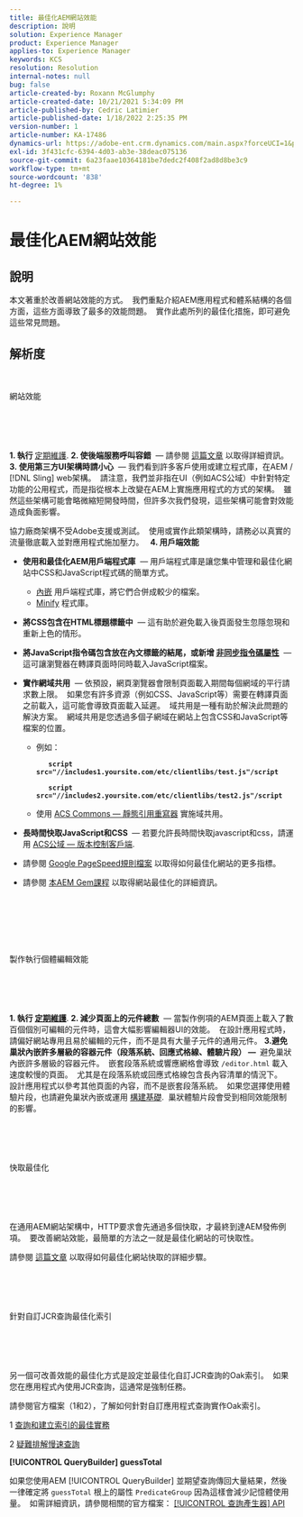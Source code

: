 ```yaml
---
title: 最佳化AEM網站效能
description: 說明
solution: Experience Manager
product: Experience Manager
applies-to: Experience Manager
keywords: KCS
resolution: Resolution
internal-notes: null
bug: false
article-created-by: Roxann McGlumphy
article-created-date: 10/21/2021 5:34:09 PM
article-published-by: Cedric Latimier
article-published-date: 1/18/2022 2:25:35 PM
version-number: 1
article-number: KA-17486
dynamics-url: https://adobe-ent.crm.dynamics.com/main.aspx?forceUCI=1&pagetype=entityrecord&etn=knowledgearticle&id=a788e014-9532-ec11-b6e5-000d3a5ba97a
exl-id: 3f431cfc-6394-4d03-ab3e-38deac075136
source-git-commit: 6a23faae10364181be7dedc2f408f2ad8d8be3c9
workflow-type: tm+mt
source-wordcount: '838'
ht-degree: 1%

---
```


# 最佳化AEM網站效能

## 說明


本文著重於改善網站效能的方式。  我們重點介紹AEM應用程式和體系結構的各個方面，這些方面導致了最多的效能問題。  實作此處所列的最佳化措施，即可避免這些常見問題。


## 解析度

<br><br>網站效能<br><br><br><br> <br><br>
<b>1. 執行 </b>[定期維護](https://helpx.adobe.com/experience-manager/kb/AEM6-Maintenance-Guide.html).
<b>2. 使後端服務呼叫容錯</b>  — 請參閱 [這篇文章](https://helpx.adobe.com/experience-manager/kb/backend-web-service-call-blocking-threads-AEM.html) 以取得詳細資訊。
<b>3. 使用第三方UI架構時請小心</b>  — 我們看到許多客戶使用或建立程式庫，在AEM / [!DNL Sling] web架構。  請注意，我們並非指在UI（例如ACS公域）中針對特定功能的公用程式，而是指從根本上改變在AEM上實施應用程式的方式的架構。  雖然這些架構可能會略微縮短開發時間，但許多次我們發現，這些架構可能會對效能造成負面影響。

協力廠商架構不受Adobe支援或測試。  使用或實作此類架構時，請務必以真實的流量徹底載入並對應用程式施加壓力。  
<b>4. 用戶端效能</b>

- <b>使用和最佳化AEM用戶端程式庫</b>  — 用戶端程式庫是讓您集中管理和最佳化網站中CSS和JavaScript程式碼的簡單方式。

   - [內嵌](https://helpx.adobe.com/experience-manager/6-3/sites/developing/using/clientlibs.html) 用戶端程式庫，將它們合併成較少的檔案。
   - [Minify](https://helpx.adobe.com/experience-manager/6-3/sites/developing/using/clientlibs.html) 程式庫。
- <b>將CSS包含在HTML標題標籤中</b>  — 這有助於避免載入後頁面發生忽隱忽現和重新上色的情形。
- <b>將JavaScript指令碼包含放在內文標籤的結尾，或新增 [非同步指令碼屬性](https://github.com/nateyolles/aem-clientlib-async)</b>  — 這可讓瀏覽器在轉譯頁面時同時載入JavaScript檔案。
- <b>實作網域共用</b>  — 依預設，網頁瀏覽器會限制頁面載入期間每個網域的平行請求數上限。  如果您有許多資源（例如CSS、JavaScript等）需要在轉譯頁面之前載入，這可能會導致頁面載入延遲。  域共用是一種有助於解決此問題的解決方案。  網域共用是您透過多個子網域在網站上包含CSS和JavaScript等檔案的位置。

   - 例如：

      <b>

      ```
         script src="//includes1.yoursite.com/etc/clientlibs/test.js"/script
      
         script src="//includes2.yoursite.com/etc/clientlibs/test2.js"/script
      ```


      </b>
   - 使用 [ACS Commons — 靜態引用重寫器](https://adobe-consulting-services.github.io/acs-aem-commons/features/utils-and-apis/static-reference-rewriter/index.html) 實施域共用。
- <b>長時間快取JavaScript和CSS </b> — 若要允許長時間快取javascript和css，請運用 [ACS公域 — 版本控制客戶端](https://adobe-consulting-services.github.io/acs-aem-commons/features/versioned-clientlibs/index.html).
- 請參閱 [Google PageSpeed規則檔案](https://developers.google.com/speed/docs/insights/rules) 以取得如何最佳化網站的更多指標。
- 請參閱 [本AEM Gem課程](https://docs.adobe.com/ddc/en/gems/aem-web-performance.html) 以取得網站最佳化的詳細資訊。

<br><br><br><br> <br><br>製作執行個體編輯效能<br><br><br><br> <br><br>
<b>1. 執行 [定期維護](https://helpx.adobe.com/experience-manager/kb/AEM6-Maintenance-Guide.html)</b>.
<b>2. 減少頁面上的元件總數</b>  — 當製作例項的AEM頁面上載入了數百個個別可編輯的元件時，這會大幅影響編輯器UI的效能。  在設計應用程式時，請偏好網站專用且易於編輯的元件，而不是具有大量子元件的通用元件。
<b>3.避免巢狀內嵌許多層級的容器元件（段落系統、回應式格線、體驗片段） — </b> 避免巢狀內嵌許多層級的容器元件。  嵌套段落系統或響應網格會導致 `/editor.html` 載入速度較慢的頁面。  尤其是在段落系統或回應式格線包含長內容清單的情況下。  設計應用程式以參考其他頁面的內容，而不是嵌套段落系統。  如果您選擇使用體驗片段，也請避免巢狀內嵌或運用 [構建基礎](https://helpx.adobe.com/experience-manager/kt/sites/using/building-blocks-experience-fragment-feature-video-use.html).  巢狀體驗片段會受到相同效能限制的影響。
<br><br><br><br> <br><br>快取最佳化<br><br><br><br> <br><br>
在通用AEM網站架構中，HTTP要求會先通過多個快取，才最終到達AEM發佈例項。  要改善網站效能，最簡單的方法之一就是最佳化網站的可快取性。

請參閱 [這篇文章](https://helpx.adobe.com/experience-manager/kb/optimizing-aem-site-caches.html) 以取得如何最佳化網站快取的詳細步驟。
<br><br><br><br> <br><br>針對自訂JCR查詢最佳化索引<br><br><br><br> <br><br>
另一個可改善效能的最佳化方式是設定並最佳化自訂JCR查詢的Oak索引。  如果您在應用程式內使用JCR查詢，這通常是強制任務。

請參閱官方檔案（1和2），了解如何針對自訂應用程式查詢實作Oak索引。

1 [查詢和建立索引的最佳實務](https://experienceleague.adobe.com/docs/experience-manager-65/deploying/practices/best-practices-for-queries-and-indexing.html?lang=en)

2 [疑難排解慢速查詢](https://experienceleague.adobe.com/docs/experience-manager-65/developing/bestpractices/troubleshooting-slow-queries.html?lang=en)



<b>[!UICONTROL QueryBuilder] guessTotal</b>

如果您使用AEM [!UICONTROL QueryBuilder] 並期望查詢傳回大量結果，然後一律確定將 `guessTotal` 根上的屬性 `PredicateGroup` 因為這樣會減少記憶體使用量。  如需詳細資訊，請參閱相關的官方檔案： [[!UICONTROL 查詢產生器] API](https://experienceleague.adobe.com/docs/experience-manager-65/developing/platform/query-builder/querybuilder-api.html?lang=en#using-p-guesstotal-to-return-the-results)
